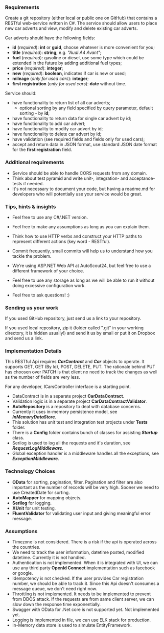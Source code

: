 ### Requirements

Create a git repository (either local or public one on GitHub) that contains a RESTful web-service written in C#. The service should allow users to place new car adverts and view, modify and delete existing car adverts.

Car adverts should have the following fields:
* **id** (_required_): **int** or **guid**, choose whatever is more convenient for you;
* **title** (_required_): **string**, e.g. _"Audi A4 Avant"_;
* **fuel** (_required_): gasoline or diesel, use some type which could be extended in the future by adding additional fuel types;
* **price** (_required_): **integer**;
* **new** (_required_): **boolean**, indicates if car is new or used;
* **mileage** (_only for used cars_): **integer**;
* **first registration** (_only for used cars_): **date** without time.

Service should:
* have functionality to return list of all car adverts;
  * optional sorting by any field specified by query parameter, default sorting - by **id**;
* have functionality to return data for single car advert by id;
* have functionality to add car advert;
* have functionality to modify car advert by id;
* have functionality to delete car advert by id;
* have validation (see required fields and fields only for used cars);
* accept and return data in JSON format, use standard JSON date format for the **first registration** field.

### Additional requirements

* Service should be able to handle CORS requests from any domain.
* Think about test pyramid and write unit-, integration- and acceptance-tests if needed.
* It's not necessary to document your code, but having a readme.md for developers who will potentially use your service would be great.

### Tips, hints & insights

* Feel free to use any C#/.NET version.
* Feel free to make any assumptions as long as you can explain them.
* Think how to use HTTP verbs and construct your HTTP paths to represent different actions (key word - RESTful).
* Commit frequently, small commits will help us to understand how you tackle the problem.

* We're using ASP.NET Web API at AutoScout24, but feel free to use a different framework of your choice.

* Feel free to use any storage as long as we will be able to run it without doing excessive configuration work.
  
* Feel free to ask questions! :)

### Sending us your work

If you used GitHub repository, just send us a link to your repository.

If you used local repository, zip it (folder called ".git" in your working directory, it is hidden usually!) and send it us by email or put it on Dropbox and send us a link. 



### Implementation Details
This RESTful Api requires _**CarContract**_ and _**Car**_ objects to operate. It supports GET, GET (By Id), POST, DELETE, PUT. The rationale behind PUT has choosen over PATCH is that client no need to track the changes as well as the number of fields are very less.

For any developer, ICarsController interface is a starting point.

* DataContract is in a separate project **CarDataContract**.
* Validation logic is in a separate project **CarDataContractValidator**.
* **AutoRepository** is a repository to deal with database concerns.
* Currently it uses in-memory persistence model, see _**InMemoryDataStore**_.
* This solution has unit test and integration test projects under **Tests** folder.
* There is a **Config** folder contains bunch of classes for assisting _**Startup**_ class.
* Serilog is used to log all the requests and it's duration, see _**RequestLogMiddleware**_.
* Global exception handler is a middleware handles all the exceptions, see _**ExceptionMiddleware**_.

### Technology Choices
* **OData** for sorting, pagination, filter. Pagination and filter are also important as the number of records will be very high. Sooner we need to use CreatedDate for sorting.
* **AutoMapper** for mapping objects.
* **Serilog** for logging.
* **XUnit** for unit testing.
* **FluentValidator** for validating user input and giving meaningful error message.

### Assumptions
* Timezone is not considered. There is a risk if the api is operated across the countries.
* We need to track the user information, datetime posted, modified datetime. Currently it is not handled.
* Authentication is not implemented. When it is integrated with UI, we can use any third party **OpenId Connect** implementation such as facebook or google.
* Idempotency is not checked. If the user provides Car registration number, we should be able to track it. Since this Api doesn't consumes a message queue, we don't need right now.
* Throttling is not implemented. It needs to be implemented to prevent from DDOS attack. If the requests are from same client server, we can slow down the response time exponentially.
* Swagger with OData for .Net core is not supported yet. Not implemented yet.
* Logging is implemented in file, we can use ELK stack for production.
* In-Memory data store is used to simulate EntityFramework.
